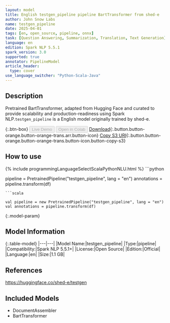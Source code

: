 ```yaml
---
layout: model
title: English testgen_pipeline pipeline BartTransformer from shed-e
author: John Snow Labs
name: testgen_pipeline
date: 2025-04-01
tags: [en, open_source, pipeline, onnx]
task: [Question Answering, Summarization, Translation, Text Generation]
language: en
edition: Spark NLP 5.5.1
spark_version: 3.0
supported: true
annotator: PipelineModel
article_header:
  type: cover
use_language_switcher: "Python-Scala-Java"
---
```


## Description

Pretrained BartTransformer, adapted from Hugging Face and curated to provide scalability and production-readiness using Spark NLP.`testgen_pipeline` is a English model originally trained by shed-e.

{:.btn-box}
<button class="button button-orange" disabled>Live Demo</button>
<button class="button button-orange" disabled>Open in Colab</button>
[Download](https://s3.amazonaws.com/auxdata.johnsnowlabs.com/public/models/testgen_pipeline_en_5.5.1_3.0_1743544936267.zip){:.button.button-orange.button-orange-trans.arr.button-icon}
[Copy S3 URI](s3://auxdata.johnsnowlabs.com/public/models/testgen_pipeline_en_5.5.1_3.0_1743544936267.zip){:.button.button-orange.button-orange-trans.button-icon.button-copy-s3}

## How to use



<div class="tabs-box" markdown="1">
{% include programmingLanguageSelectScalaPythonNLU.html %}
```python

pipeline = PretrainedPipeline("testgen_pipeline", lang = "en")
annotations =  pipeline.transform(df)   

```
```scala

val pipeline = new PretrainedPipeline("testgen_pipeline", lang = "en")
val annotations = pipeline.transform(df)

```
</div>

{:.model-param}
## Model Information

{:.table-model}
|---|---|
|Model Name:|testgen_pipeline|
|Type:|pipeline|
|Compatibility:|Spark NLP 5.5.1+|
|License:|Open Source|
|Edition:|Official|
|Language:|en|
|Size:|1.1 GB|

## References

https://huggingface.co/shed-e/testgen

## Included Models

- DocumentAssembler
- BartTransformer